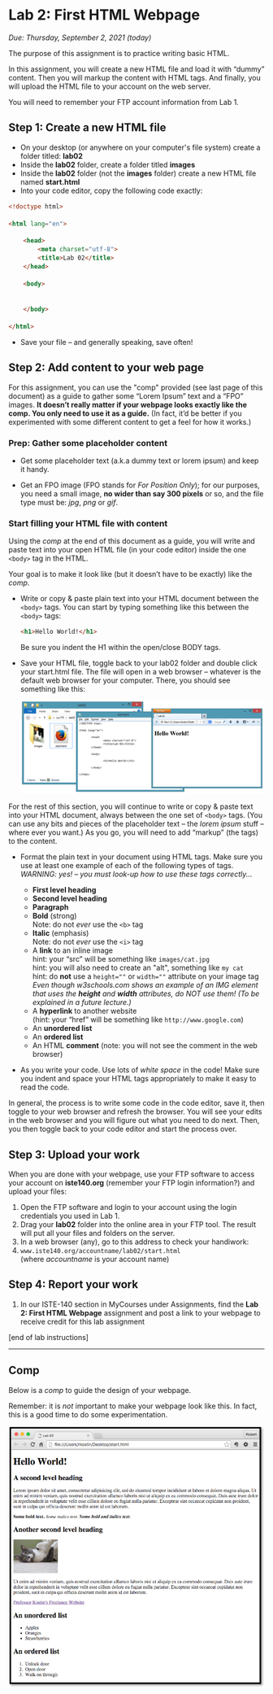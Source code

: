 # Lab 2: First HTML Webpage
*Due: Thursday, September 2, 2021 (today)*

The purpose of this assignment is to practice writing basic HTML.

In this assignment, you will create a new HTML file and load it with “dummy” content.  Then you will markup the content with HTML tags.  And finally, you will upload the HTML file to your account on the web server.

You will need to remember your FTP account information from Lab 1.

## Step 1: Create a new HTML file

- On your desktop (or anywhere on your computer's file system) create a folder titled: **lab02**
- Inside the **lab02** folder, create a folder titled **images**
- Inside the **lab02** folder (not the **images** folder) create a new HTML file named **start.html**
- Into your code editor, copy the following code exactly:

```html
<!doctype html>

<html lang="en">

	<head>
		<meta charset="utf-8">
		<title>Lab 02</title>
	</head>

	<body>


	</body>

</html>
```
- Save your file – and generally speaking, save often!

## Step 2:  Add content to your web page

For this assignment, you can use the "comp" provided (see last page of this document) as a guide to gather some “Lorem Ipsum” text and a “FPO” images.  **It doesn’t really matter if your webpage looks exactly like the comp.  You only need to use it as a guide.**  (In fact, it’d be better if you experimented with some different content to get a feel for how it works.)

### Prep: Gather some placeholder content

- Get some placeholder text (a.k.a dummy text or lorem ipsum) and keep it handy. 

- Get an FPO image (FPO stands for *For Position Only*); for our purposes, you need a small image, **no wider than say 300 pixels** or so, and the file type must be: *jpg*, *png* or *gif*. 

### Start filling your HTML file with content

Using the *comp* at the end of this document as a guide, you will write and paste text into your open HTML file (in your code editor) inside the one `<body>` tag in the HTML.

Your goal is to make it look like (but it doesn’t have to be exactly) like the *comp*.

- Write or copy & paste plain text into your HTML document between the `<body>` tags.  You can start by typing something like this between the `<body>` tags:

  ```html
  <h1>Hello World!</h1>
  ```
  
  Be sure you indent the H1 within the open/close BODY tags.  
  
- Save your HTML file, toggle back to your lab02 folder and double click your start.html file.  The file will open in a web browser – whatever is the default web browser for your computer.  There, you should see something like this:

  ![figure1:three windows open on your desktop](media/figure1.png)

For the rest of this section, you will continue to write or copy & paste text into your HTML document, always between the one set of `<body>` tags.  (You can use any bits and pieces of the placeholder text – the *lorem ipsum* stuff – where ever you want.)  As you go, you will need to add “markup” (the tags) to the content.

- Format the plain text in your document using HTML tags. Make sure you use at least one example of each of the following types of tags.<br>*WARNING: yes! – you must look-up how to use these tags correctly...*

  - **First level heading**
  - **Second level heading**
  - **Paragraph**
  - **Bold** (strong)<br>Note: do not *ever* use the `<b>` tag
  - **Italic** (emphasis)<br>Note: do not *ever* use the `<i>` tag
  - A **link** to an inline image<br>hint: your “src” will be something like `images/cat.jpg`<br>hint: you will also need to create an "alt", something like `my cat`<br>hint: do **not** use a `height=""` or `width=""` attribute on your image tag<br>*Even though w3schools.com shows an example of an IMG element that uses the **height** and **width** attributes, do NOT use them!  (To be explained in a future lecture.)*
  - A **hyperlink** to another website<br>(hint: your “href” will be something like `http://www.google.com`)
  - An **unordered list**
  - An **ordered list**
  - An HTML **comment** (note: you will not see the comment in the web browser)

- As you write your code.  Use lots of *white space* in the code! Make sure you indent and space your HTML tags appropriately to make it easy to read the code.  

In general, the process is to write some code in the code editor, save it, then toggle to your web browser and refresh the browser.  You will see your edits in the web browser and you will figure out what you need to do next.  Then, you then toggle back to your code editor and start the process over.

## Step 3:  Upload your work
When you are done with your webpage, use your FTP software to access your account on **iste140.org**  (remember your FTP login information?) and upload your files:

1.	Open the FTP software and login to your account using the login credentials you used in Lab 1.
2.	Drag your **lab02** folder into the online area in your FTP tool.  The result will put all your files and folders on the server.
3.	In a web browser (any), go to this address to check your handiwork: 
4.	```www.iste140.org/accountname/lab02/start.html```<br>(where *accountname* is your account name)

## Step 4:  Report your work
1.	In our ISTE-140 section in MyCourses under Assignments, find the **Lab 2: First HTML Webpage** assignment and  post a link to your webpage to receive credit for this lab assignment



[end of lab instructions]

<hr>

## Comp
Below is a *comp* to guide the design of your webpage.

Remember: it is *not* important to make your webpage look like this.  In fact, this is a good time to do some experimentation.  

![figure2:comp of lab 2](media/figure2.png)
